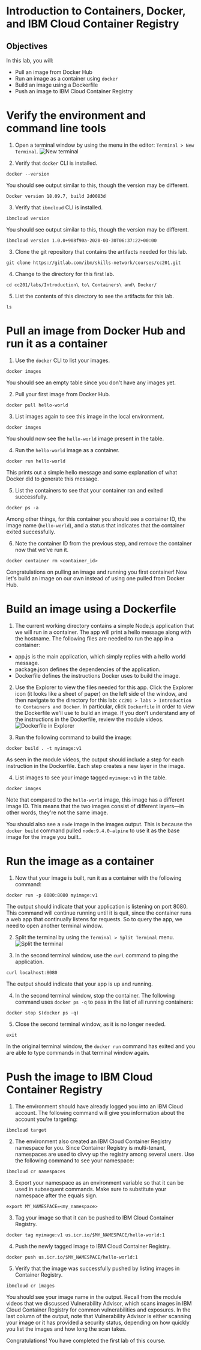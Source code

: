 # Introduction to Containers, Docker, and IBM Cloud Container Registry

## Objectives
In this lab, you will:
- Pull an image from Docker Hub
- Run an image as a container using `docker`
- Build an image using a Dockerfile
- Push an image to IBM Cloud Container Registry

# Verify the environment and command line tools
1. Open a terminal window by using the menu in the editor: `Terminal > New Terminal`.
![New terminal](images/new-terminal.png)

2. Verify that `docker` CLI is installed.
```
docker --version
```
You should see output similar to this, though the version may be different.
```
Docker version 18.09.7, build 2d0083d
```

3. Verify that `ibmcloud` CLI is installed.
```
ibmcloud version
```
You should see output similar to this, though the version may be different.
```
ibmcloud version 1.0.0+908f90a-2020-03-30T06:37:22+00:00
```

3. Clone the git repository that contains the artifacts needed for this lab.
```
git clone https://gitlab.com/ibm/skills-network/courses/cc201.git
```

4. Change to the directory for this first lab.
```
cd cc201/labs/Introduction\ to\ Containers\ and\ Docker/
```

5. List the contents of this directory to see the artifacts for this lab.
```
ls
```

# Pull an image from Docker Hub and run it as a container
1. Use the `docker` CLI to list your images.
```
docker images
```
You should see an empty table since you don't have any images yet.

2. Pull your first image from Docker Hub.
```
docker pull hello-world
```

3. List images again to see this image in the local environment.
```
docker images
```
You should now see the `hello-world` image present in the table.

4. Run the `hello-world` image as a container.
```
docker run hello-world
```
This prints out a simple hello message and some explanation of what Docker did to generate this message.

5. List the containers to see that your container ran and exited successfully.
```
docker ps -a
```
Among other things, for this container you should see a container ID, the image name (`hello-world`), and a status that indicates that the container exited successfully.

6. Note the container ID from the previous step, and remove the container now that we've run it.
```
docker container rm <container_id>
```

Congratulations on pulling an image and running you first container! Now let's build an image on our own instead of using one pulled from Docker Hub.

# Build an image using a Dockerfile
1. The current working directory contains a simple Node.js application that we will run in a container. The app will print a hello message along with the hostname. The following files are needed to run the app in a container:
- app.js is the main application, which simply replies with a hello world message.
- package.json defines the dependencies of the application.
- Dockerfile defines the instructions Docker uses to build the image.

2. Use the Explorer to view the files needed for this app. Click the Explorer icon (it looks like a sheet of paper) on the left side of the window, and then navigate to the directory for this lab: `cc201 > labs > Introduction to Containers and Docker`. In particular, click `Dockerfile` in order to view the Dockerfile we'll use to build an image. If you don't understand any of the instructions in the Dockerfile, review the module videos.
![Dockerfile in Explorer](images/dockerfile-explorer.png)

3. Run the following command to build the image:
```
docker build . -t myimage:v1
```
As seen in the module videos, the output should include a step for each instruction in the Dockerfile. Each step creates a new layer in the image.

4. List images to see your image tagged `myimage:v1` in the table.
```
docker images
```
Note that compared to the `hello-world` image, this image has a different image ID. This means that the two images consist of different layers—in other words, they're not the same image.

You should also see a `node` image in the images output. This is because the `docker build` command pulled `node:9.4.0-alpine` to use it as the base image for the image you built..

# Run the image as a container
1. Now that your image is built, run it as a container with the following command:
```
docker run -p 8080:8080 myimage:v1
```
The output should indicate that your application is listening on port 8080. This command will continue running until it is quit, since the container runs a web app that continually listens for requests. So to query the app, we need to open another terminal window.

2. Split the terminal by using the `Terminal > Split Terminal` menu.
![Split the terminal](images/terminal-split.png)

3. In the second terminal window, use the `curl` command to ping the application.
```
curl localhost:8080
```
The output should indicate that your app is up and running.

4. In the second terminal window, stop the container. The following command uses `docker ps -q` to pass in the list of all running containers:
```
docker stop $(docker ps -q)
```

5. Close the second terminal window, as it is no longer needed.
```
exit
```

In the original terminal window, the `docker run` command has exited and you are able to type commands in that terminal window again.

# Push the image to IBM Cloud Container Registry
1. The environment should have already logged you into an IBM Cloud account. The following command will give you information about the account you're targeting:
```
ibmcloud target
```

2. The environment also created an IBM Cloud Container Registry namespace for you. Since Container Registry is multi-tenant, namespaces are used to divvy up the registry among several users. Use the following command to see your namespace:
```
ibmcloud cr namespaces
```

3. Export your namespace as an environment variable so that it can be used in subsequent commands. Make sure to substitute your namespace after the equals sign.
```
export MY_NAMESPACE=<my_namespace>
```

3. Tag your image so that it can be pushed to IBM Cloud Container Registry.
```
docker tag myimage:v1 us.icr.io/$MY_NAMESPACE/hello-world:1
```

4. Push the newly tagged image to IBM Cloud Container Registry.
```
docker push us.icr.io/$MY_NAMESPACE/hello-world:1
```

5. Verify that the image was successfully pushed by listing images in Container Registry.
```
ibmcloud cr images
```
You should see your image name in the output. Recall from the module videos that we discussed Vulnerability Advisor, which scans images in IBM Cloud Container Registry for common vulnerabilities and exposures. In the last column of the output, note that Vulnerability Advisor is either scanning your image or it has provided a security status, depending on how quickly you list the images and how long the scan takes.

Congratulations! You have completed the first lab of this course.
